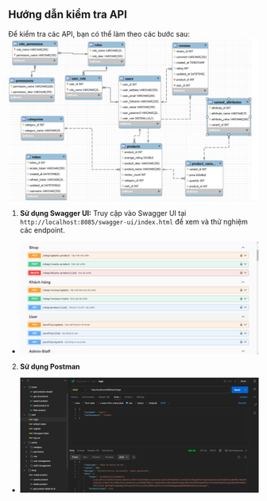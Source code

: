 ## Hướng dẫn kiểm tra API
Để kiểm tra các API, bạn có thể làm theo các bước sau:
<img src="assets/db.png">
1. **Sử dụng Swagger UI:** Truy cập vào Swagger UI tại `http://localhost:8085/swagger-ui/index.html` để xem và thử nghiệm các endpoint.
- <img src="assets/apidoc.png">

2. **Sử dụng Postman**
- <img src="assets/login.png">
